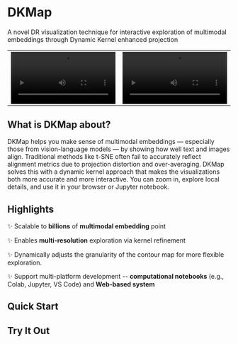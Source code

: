 # DKMap <a href="https://github.com/DKMap-VIS/DKMap" style="color: #65513C; font-family: 'Maiden Orange', sans-serif; font-weight: bold;"></a>
A novel DR visualization technique for interactive exploration of multimodal embeddings through Dynamic Kernel enhanced projection

<table>
  <tr>
    <td colspan="3"><video width="100%" src='https://github.com/user-attachments/assets/7f14e5cd-dec8-4372-9b86-d5672e533dac'></td>
    <td colspan="3"><video width="100%" src='https://github.com/user-attachments/assets/9f14a7ff-9024-4d3d-adf3-9390807b21eb'></td>
  </tr>
  <tr></tr>

</table>

## What is DKMap about?
DKMap helps you make sense of multimodal embeddings — especially those from vision-language models — by showing how well text and images align. Traditional methods like t-SNE often fail to accurately reflect alignment metrics due to projection distortion and over-averaging. DKMap solves this with a dynamic kernel approach that makes the visualizations both more accurate and more interactive. You can zoom in, explore local details, and use it in your browser or Jupyter notebook.

## Highlights
✨ Scalable to <strong>billions</strong> of <strong>multimodal embedding</strong> point

✨ Enables <strong>multi-resolution</strong> exploration via kernel
refinement

✨ Dynamically adjusts the granularity of the contour map for more flexible exploration.

✨ Support multi-platform development -- <strong>computational notebooks</strong> (e.g., Colab, Jupyter, VS Code) and <strong>Web-based system</strong>


## Quick Start

## Try It Out

